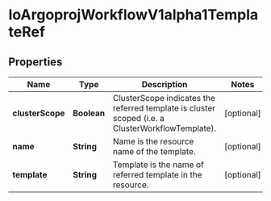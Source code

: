 
# IoArgoprojWorkflowV1alpha1TemplateRef

## Properties
Name | Type | Description | Notes
------------ | ------------- | ------------- | -------------
**clusterScope** | **Boolean** | ClusterScope indicates the referred template is cluster scoped (i.e. a ClusterWorkflowTemplate). |  [optional]
**name** | **String** | Name is the resource name of the template. |  [optional]
**template** | **String** | Template is the name of referred template in the resource. |  [optional]



